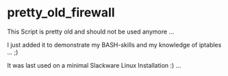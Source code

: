 # pretty_old_firewall

This Script is pretty old and should not be used anymore ...

I just added it to demonstrate my BASH-skills and my knowledge of iptables ... ;)

It was last used  on a minimal Slackware Linux Installation :) ...

